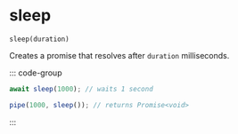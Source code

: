 # sleep

`sleep(duration)`

Creates a promise that resolves after `duration` milliseconds.

::: code-group

```ts [data-first]
await sleep(1000); // waits 1 second
```

```ts [data-last]
pipe(1000, sleep()); // returns Promise<void>
```

:::
